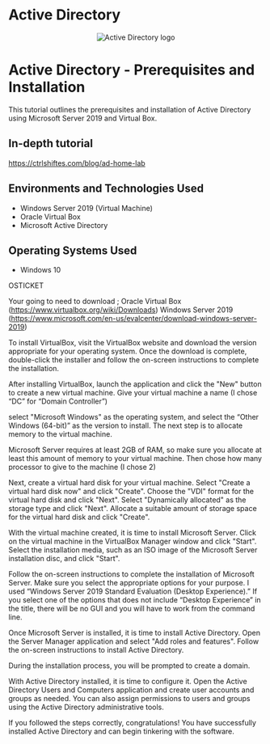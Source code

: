 # Active Directory
<p align="center">
<img src="https://logowik.com/content/uploads/images/microsoft-active-directory5035.jpg" alt="Active Directory logo"/>
</p>

<h1>Active Directory - Prerequisites and Installation</h1>
This tutorial outlines the prerequisites and installation of Active Directory using Microsoft Server 2019 and Virtual Box.<br />

<h2>In-depth tutorial</h2>

https://ctrlshiftes.com/blog/ad-home-lab

<h2>Environments and Technologies Used</h2>

- Windows Server 2019 (Virtual Machine)
- Oracle Virtual Box
- Microsoft Active Directory

<h2>Operating Systems Used </h2>

- Windows 10</b> 

OSTICKET 

Your going to need to download ;
Oracle Virtual Box (https://www.virtualbox.org/wiki/Downloads)
Windows Server 2019 (https://www.microsoft.com/en-us/evalcenter/download-windows-server-2019)

To install VirtualBox, visit the VirtualBox website and download the version appropriate for your operating system. Once the download is complete, double-click the installer and follow the on-screen instructions to complete the installation.

After installing VirtualBox, launch the application and click the "New" button to create a new virtual machine. Give your virtual machine a name (I chose “DC” for “Domain Controller”)

select "Microsoft Windows" as the operating system, and select the “Other Windows (64-bit)” as the version to install.
The next step is to allocate memory to the virtual machine. 

Microsoft Server requires at least 2GB of RAM, so make sure you allocate at least this amount of memory to your virtual machine.  Then chose how many processor to give to the machine (I chose 2)  

Next, create a virtual hard disk for your virtual machine. Select "Create a virtual hard disk now" and click "Create". Choose the "VDI" format for the virtual hard disk and click "Next". Select "Dynamically allocated" as the storage type and click "Next". Allocate a suitable amount of storage space for the virtual hard disk and click "Create".

With the virtual machine created, it is time to install Microsoft Server. Click on the virtual machine in the VirtualBox Manager window and click "Start". Select the installation media, such as an ISO image of the Microsoft Server installation disc, and click "Start".

Follow the on-screen instructions to complete the installation of Microsoft Server. Make sure you select the appropriate options for your purpose.  I used “Windows Server 2019 Standard Evaluation (Desktop Experience).”  If you select one of the options that does not include “Desktop Experience” in the title, there will be no GUI and you will have to work from the command line.

Once Microsoft Server is installed, it is time to install Active Directory. Open the Server Manager application and select "Add roles and features". Follow the on-screen instructions to install Active Directory.

During the installation process, you will be prompted to create a domain.

With Active Directory installed, it is time to configure it. Open the Active Directory Users and Computers application and create user accounts and groups as needed. You can also assign permissions to users and groups using the Active Directory administrative tools.

If you followed the steps correctly, congratulations! You have successfully installed Active Directory and can begin tinkering with the software.
